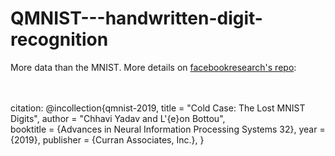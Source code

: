 # QMNIST---handwritten-digit-recognition
More data than the MNIST.
More details on <a href="https://github.com/facebookresearch/qmnist">facebookresearch's repo</a>:

<br></br>
citation:
@incollection{qmnist-2019,
   title = "Cold Case: The Lost MNIST Digits",
   author = "Chhavi Yadav and L\'{e}on Bottou",\
   booktitle = {Advances in Neural Information Processing Systems 32},
   year = {2019},
   publisher = {Curran Associates, Inc.},
}
